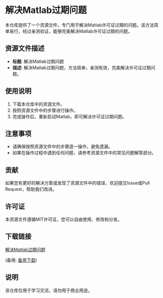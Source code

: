 # 解决Matlab过期问题

本仓库提供了一个资源文件，专门用于解决Matlab许可证过期的问题。该方法简单易行，经过亲测验证，能够完美解决Matlab许可证过期的问题。

## 资源文件描述

- **标题**: 解决Matlab过期问题
- **描述**: 解决Matlab过期问题，方法简单，亲测有效，完美解决许可证过期问题。

## 使用说明

1. 下载本仓库中的资源文件。
2. 按照资源文件中的步骤进行操作。
3. 完成操作后，重新启动Matlab，即可解决许可证过期问题。

## 注意事项

- 请确保按照资源文件中的步骤逐一操作，避免遗漏。
- 如果在操作过程中遇到任何问题，请参考资源文件中的常见问题解答部分。

## 贡献

如果您有更好的解决方案或发现了资源文件中的错误，欢迎提交Issue或Pull Request，帮助我们改进。

## 许可证

本资源文件遵循MIT许可证，您可以自由使用、修改和分发。

## 下载链接
[解决Matlab过期问题](https://pan.quark.cn/s/4b33ed3b4425) 

(备用: [备用下载](https://pan.baidu.com/s/1uXJCvKhpXKKpFNIFIEfP-w?pwd=1234))

## 说明

该仓库仅用于学习交流，请勿用于商业用途。
